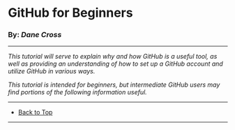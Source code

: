 # GitHub for Beginners
### By: *Dane Cross*

---

*This tutorial will serve to explain why and how GitHub is a useful tool, as well as providing an understanding of how to set up a GitHub account and utilize GitHub in various ways.*

*This tutorial is intended for beginners, but intermediate GitHub users may find portions of the following information useful.*

---

* [Back to Top](README.md)

---
